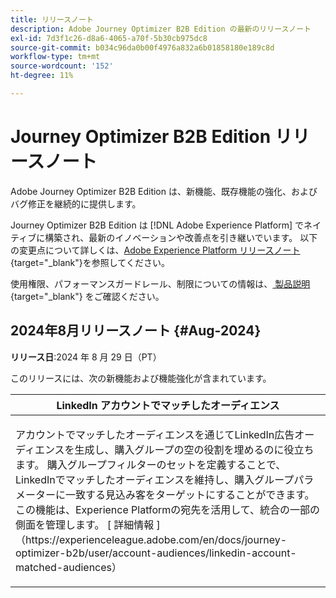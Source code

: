 ```yaml
---
title: リリースノート
description: Adobe Journey Optimizer B2B Edition の最新のリリースノート
exl-id: 7d3f1c26-d8a6-4065-a70f-5b30cb975dc8
source-git-commit: b034c96da0b00f4976a832a6b01858180e189c8d
workflow-type: tm+mt
source-wordcount: '152'
ht-degree: 11%

---
```


# Journey Optimizer B2B Edition リリースノート

Adobe Journey Optimizer B2B Edition は、新機能、既存機能の強化、およびバグ修正を継続的に提供します。

Journey Optimizer B2B Edition は [!DNL Adobe Experience Platform] でネイティブに構築され、最新のイノベーションや改善点を引き継いでいます。 以下の変更点について詳しくは、[Adobe Experience Platform リリースノート](https://experienceleague.adobe.com/ja/docs/experience-platform/release-notes/latest){target="_blank"}を参照してください。

使用権限、パフォーマンスガードレール、制限についての情報は、[ 製品説明 ](https://helpx.adobe.com/legal/product-descriptions/adobe-journey-optimizer-b2b.html){target="_blank"} をご確認ください。

## 2024年8月リリースノート {#Aug-2024}

**リリース日**:2024 年 8 月 29 日（PT）

このリリースには、次の新機能および機能強化が含まれています。

<table>
<thead>
<tr>
<th><strong>LinkedIn アカウントでマッチしたオーディエンス</strong><br/></th>
</tr>
</thead>
<tbody>
<tr>
<td>
<p>アカウントでマッチしたオーディエンスを通じてLinkedIn広告オーディエンスを生成し、購入グループの空の役割を埋めるのに役立ちます。 購入グループフィルターのセットを定義することで、LinkedInでマッチしたオーディエンスを維持し、購入グループパラメーターに一致する見込み客をターゲットにすることができます。 この機能は、Experience Platformの宛先を活用して、統合の一部の側面を管理します。 [ 詳細情報 ] （https://experienceleague.adobe.com/en/docs/journey-optimizer-b2b/user/account-audiences/linkedin-account-matched-audiences）</p>
</td>
</tr>
</tbody>
</table>

